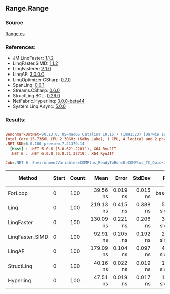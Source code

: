 ﻿## Range.Range

### Source
[Range.cs](../LinqBenchmarks/Range/Range.cs)

### References:
- JM.LinqFaster: [1.1.2](https://www.nuget.org/packages/JM.LinqFaster/1.1.2)
- LinqFaster.SIMD: [1.1.2](https://www.nuget.org/packages/LinqFaster.SIMD/1.0.3)
- LinqFasterer: [2.1.0](https://www.nuget.org/packages/LinqFasterer/2.1.0)
- LinqAF: [3.0.0.0](https://www.nuget.org/packages/LinqAF/3.0.0.0)
- LinqOptimizer.CSharp: [0.7.0](https://www.nuget.org/packages/LinqOptimizer.CSharp/0.7.0)
- SpanLinq: [0.0.1](https://www.nuget.org/packages/SpanLinq/0.0.1)
- Streams.CSharp: [0.6.0](https://www.nuget.org/packages/Streams.CSharp/0.6.0)
- StructLinq.BCL: [0.26.0](https://www.nuget.org/packages/StructLinq/0.26.0)
- NetFabric.Hyperlinq: [3.0.0-beta44](https://www.nuget.org/packages/NetFabric.Hyperlinq/3.0.0-beta44)
- System.Linq.Async: [5.0.0](https://www.nuget.org/packages/System.Linq.Async/5.0.0)

### Results:
``` ini

BenchmarkDotNet=v0.13.0, OS=macOS Catalina 10.15.7 (19H1323) [Darwin 19.6.0]
Intel Core i5-7360U CPU 2.30GHz (Kaby Lake), 1 CPU, 4 logical and 2 physical cores
.NET SDK=6.0.100-preview.7.21379.14
  [Host] : .NET 5.0.6 (5.0.621.22011), X64 RyuJIT
  .NET 6 : .NET 6.0.0 (6.0.21.37719), X64 RyuJIT

Job=.NET 6  EnvironmentVariables=COMPlus_ReadyToRun=0,COMPlus_TC_QuickJitForLoops=1,COMPlus_TieredPGO=1  Runtime=.NET 6.0  

```
|          Method | Start | Count |      Mean |    Error |   StdDev |        Ratio | RatioSD |  Gen 0 | Gen 1 | Gen 2 | Allocated |
|---------------- |------ |------ |----------:|---------:|---------:|-------------:|--------:|-------:|------:|------:|----------:|
|         ForLoop |     0 |   100 |  39.56 ns | 0.019 ns | 0.015 ns |     baseline |         |      - |     - |     - |         - |
|            Linq |     0 |   100 | 219.13 ns | 0.415 ns | 0.388 ns | 5.54x slower |   0.00x | 0.0191 |     - |     - |      40 B |
|      LinqFaster |     0 |   100 | 130.09 ns | 0.221 ns | 0.206 ns | 3.29x slower |   0.01x | 0.2027 |     - |     - |     424 B |
| LinqFaster_SIMD |     0 |   100 |  92.91 ns | 0.205 ns | 0.192 ns | 2.35x slower |   0.00x | 0.2027 |     - |     - |     424 B |
|          LinqAF |     0 |   100 | 179.09 ns | 0.104 ns | 0.097 ns | 4.53x slower |   0.00x |      - |     - |     - |         - |
|      StructLinq |     0 |   100 |  40.16 ns | 0.022 ns | 0.019 ns | 1.02x slower |   0.00x |      - |     - |     - |         - |
|       Hyperlinq |     0 |   100 |  47.51 ns | 0.019 ns | 0.017 ns | 1.20x slower |   0.00x |      - |     - |     - |         - |
